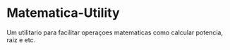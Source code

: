 # Matematica-Utility
Um utilitario para facilitar operaçoes matematicas como calcular potencia, raiz  e etc.
